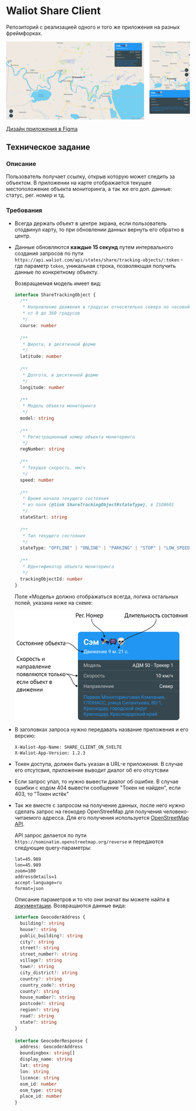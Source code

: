 # Waliot Share Client

Репозиторий с реализацией одного и того же приложения на разных фреймфорках.

![Дизайн приложения](assets/waliot-share-client-preview.png)

[Дизайн приложения в Figma](https://www.figma.com/file/jJKeAQAErwnU9eoye9D2mM/WaliotShareClient?node-id=0%3A1)

## Техническое задание

### Описание

Пользователь получает ссылку, открыв которую может следить за объектом. 
В приложении на карте отображается текущее местоположение объекта мониторинга, а так же его доп. данные: статус, рег. номер и тд.

### Требования

- Всегда держать объект в центре экрана, если пользователь отодвинул карту, то при обновлении данных вернуть его обратно в центр.

- Данные обновляются **каждые 15 секунд** путем интервального создания запросов по пути `https://api.waliot.com/api/states/share/tracking-objects/:token` - где параметр `token`,
уникальная строка, позволяющая получить данные по конкретному объекту.

  Возвращаемая модель имеет вид:
  ```typescript
  interface ShareTrackingObject {
    /**
     * Направление движения в градусах относительно севера по часовой стрелке,
     * от 0 до 360 градусов
     */
    course: number
  
    /**
     * Широта, в десятичной форме
     */
    latitude: number
  
    /**
     * Долгота, в десятичной форме
     */
    longitude: number
  
    /**
     * Модель объекта мониторинга
     */
    model: string
  
    /**
     * Регистрационный номер объекта мониторинга
     */
    regNumber: string
  
    /**
     * Текущая скорость, км/ч
     */
    speed: number
  
    /**
     * Время начала текущего состояния
     * из поля {@link ShareTrackingObject#stateType}, в ISO8601
     */
    stateStart: string
  
    /**
     * Тип текущего состояния
     */
    stateType: "OFFLINE" | "ONLINE" | "PARKING" | "STOP" | "LOW_SPEED" | "NORMAL_SPEED" | "OVER_SPEED"
  
    /**
     * Идентификатор объекта мониторинга
     */
    trackingObjectId: number
  }
  ```

  Поле «Модель» должно отображаться всегда, логика остальных полей, указана ниже на схеме:

  ![](assets/object-card-with-description.png)

- В заголовках запроса нужно передавать название приложения и его версию:
  
  ```text
  X-Waliot-App-Name: SHARE_CLIENT_ON_SVELTE
  X-Waliot-App-Version: 1.2.3
  ```

- Токен доступа, должен быть указан в URL-е приложения. В случае его отсутсвия, приложение выводит диалог об его отсутсвии
  
- Если запрос упал, то нужно вывести диалог об ошибке. В случае ошибки с кодом 404 вывести сообщение "Токен не найден", если 403, то "Токен истёк"
  
- Так же вместе с запросом на получение данных, после него нужно сделать запрос на геокодер OpenStreeMap для получения человеко-читаемого адресса. Для его получения используется [OpenStreetMap API](https://nominatim.openstreetmap.org/ui/reverse.html).

  API запрос делается по пути `https://nominatim.openstreetmap.org/reverse` и передаются следующие query-параметры:

  ```text
  lat=45.989
  lon=45.989
  zoom=100
  addressdetails=1
  accept-language=ru
  format=json
  ```

  Описание параметров и то что они значат вы можете найти в [документации](https://nominatim.org/release-docs/develop/api/Reverse/). Возвращаются данные вида:

  ```typescript
  interface GeocoderAddress {
    building?: string
    house?: string
    public_building?: string
    city?: string
    street?: string
    street_number?: string
    village?: string
    town?: string
    city_district?: string
    country?: string
    country_code?: string
    county?: string
    house_number?: string
    postcode?: string
    region?: string
    road?: string
    state?: string
  }

  interface GeocoderResponse {
    address: GeocoderAddress
    boundingbox: string[]
    display_name: string
    lat: string
    lon: string
    licence: string
    osm_id: number
    osm_type: string
    place_id: number
  }
  ```
  
